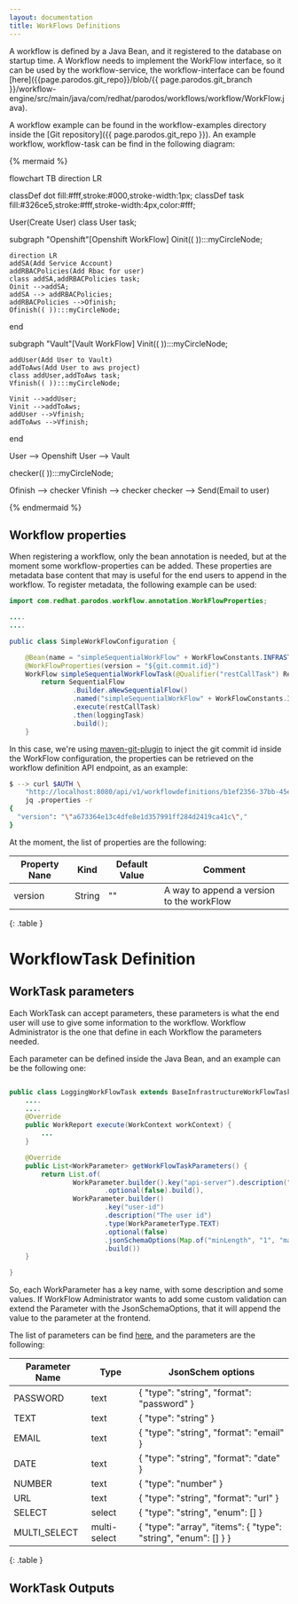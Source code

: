 ```yaml
---
layout: documentation
title: WorkFlows Definitions
---
```


A workflow is defined by a Java Bean, and it registered to the database on
startup time. A Workflow needs to implement the WorkFlow interface, so it can
be used by the workflow-service, the workflow-interface can be found
[here]({{page.parodos.git_repo}}/blob/{{ page.parodos.git_branch
}}/workflow-engine/src/main/java/com/redhat/parodos/workflows/workflow/WorkFlow.java).

A workflow example can be found in the workflow-examples directory inside the
[Git  repository]({{ page.parodos.git_repo }}). An example workflow, workflow-task can be find in the following diagram:

{% mermaid %}

flowchart TB
  direction LR

  classDef dot fill:#fff,stroke:#000,stroke-width:1px;
  classDef task fill:#326ce5,stroke:#fff,stroke-width:4px,color:#fff;

  User(Create User)
  class User task;

  subgraph "Openshift"[Openshift WorkFlow]
    Oinit(( )):::myCircleNode;

    direction LR
    addSA(Add Service Account)
    addRBACPolicies(Add Rbac for user)
    class addSA,addRBACPolicies task;
    Oinit -->addSA;
    addSA --> addRBACPolicies;
    addRBACPolicies -->Ofinish;
    Ofinish(( )):::myCircleNode;
  end

   subgraph "Vault"[Vault WorkFlow]
    Vinit(( )):::myCircleNode;

    addUser(Add User to Vault)
    addToAws(Add User to aws project)
    class addUser,addToAws task;
    Vfinish(( )):::myCircleNode;

    Vinit -->addUser;
    Vinit -->addToAws;
    addUser -->Vfinish;
    addToAws -->Vfinish;
   end

  User -->  Openshift
  User --> Vault

  checker(( )):::myCircleNode;

  Ofinish --> checker
  Vfinish --> checker
  checker --> Send(Email to user)

{% endmermaid %}

## Workflow properties

When registering a workflow, only the bean annotation is needed, but at the
moment some workflow-properties can be added. These properties are metadata
base content that may is useful for the end users to append in the workflow. To
register metadata, the following example can be used:


```java
import com.redhat.parodos.workflow.annotation.WorkFlowProperties;

....
....

public class SimpleWorkFlowConfiguration {

	@Bean(name = "simpleSequentialWorkFlow" + WorkFlowConstants.INFRASTRUCTURE_WORKFLOW)
	@WorkFlowProperties(version = "${git.commit.id}")
	WorkFlow simpleSequentialWorkFlowTask(@Qualifier("restCallTask") RestAPIWorkFlowTask restCallTask,
		return SequentialFlow
				.Builder.aNewSequentialFlow()
				.named("simpleSequentialWorkFlow" + WorkFlowConstants.INFRASTRUCTURE_WORKFLOW)
				.execute(restCallTask)
				.then(loggingTask)
				.build();
	}

```

In this case, we're using
[maven-git-plugin](https://dzone.com/articles/maven-git-commit-id-plugin) to
inject the git commit id inside the WorkFlow configuration, the properties can
be retrieved on the workflow definition API endpoint, as an example:

```bash
$ --> curl $AUTH \
    "http://localhost:8080/api/v1/workflowdefinitions/b1ef2356-37bb-45e9-99cd-1e97a13a1ac9" | \
    jq .properties -r
{
  "version": "\"a673364e13c4dfe8e1d357991ff284d2419ca41c\","
}
```

At the moment, the list of properties are the following:

| Property Nane   | Kind   | Default Value  | Comment                                   |
|-----------------|--------|----------------|-------------------------------------------|
| version         | String | ""             | A way to append a version to the workFlow |
{: .table }


# WorkflowTask Definition

## WorkTask parameters

Each WorkTask can accept parameters, these parameters is what the end user will
use to give some information to the workflow. Workflow Administrator is the one
that define in each Workflow the parameters needed.

Each parameter can be defined inside the Java Bean, and an example can be the
following one:

```java

public class LoggingWorkFlowTask extends BaseInfrastructureWorkFlowTask {
    ....
    ....
	@Override
	public WorkReport execute(WorkContext workContext) {
        ...
	}

	@Override
	public List<WorkParameter> getWorkFlowTaskParameters() {
		return List.of(
				WorkParameter.builder().key("api-server").description("The api server").type(WorkParameterType.URL)
						.optional(false).build(),
				WorkParameter.builder()
						.key("user-id")
						.description("The user id")
						.type(WorkParameterType.TEXT)
						.optional(false)
						.jsonSchemaOptions(Map.of("minLength", "1", "maxLength", "64"))
						.build())
	}

}
```

So, each WorkParameter has a key name, with some description and some values.
If WorkFlow Administrator wants to add some custom validation can extend the
Parameter with the JsonSchemaOptions, that it will append the value to the
parameter at the frontend.

The list of parameters can be find
[here]({{page.parodos.git_repo}}/blob/{{page.parados.git_branch}}/parodos-model-api/src/main/java/com/redhat/parodos/workflow/parameter/WorkParameterType.java), and the parameters are the following:


|Parameter Name | Type |  JsonSchem options |
|---------------|------|--------------------|
|PASSWORD       | text          | { "type": "string", "format": "password" } |
|TEXT           | text          | { "type": "string" } |
|EMAIL          | text          | { "type": "string", "format": "email" } |
|DATE           | text          | { "type": "string", "format": "date" } |
|NUMBER         | text          | { "type": "number" } |
|URL            | text          | { "type": "string", "format": "url" } |
|SELECT         | select        | { "type": "string", "enum": [] } |
|MULTI_SELECT   | multi-select  | { "type": "array", "items": { "type": "string", "enum": [] } } |
{: .table }


## WorkTask Outputs

